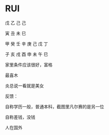 # RUI

戊 乙 己 己

寅 丑 未 巳



甲 癸 壬 辛 庚 己 戊 丁

子 亥 戌 酉 申 未 午 巳




家里条件应该很好，富格

最喜木

炎总说一看就是美女




反馈：

自称学历一般，普通本科，截图里凡尔赛的是另一位

自称差钱，没钱

人在国外